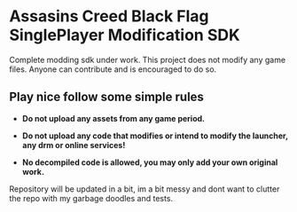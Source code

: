 # Assasins Creed Black Flag SinglePlayer Modification SDK 

Complete modding sdk under work. This project does not modify any game files. Anyone can contribute and is encouraged to do so.

## Play nice follow some simple rules

- **Do not upload any assets from any game period.**

- **Do not upload any code that modifies or intend to modify the launcher, any drm or online services!**

- **No decompiled code is allowed, you may only add your own original work.**


Repository will be updated in a bit, im a bit messy and dont want to clutter the repo with my garbage doodles and tests.

